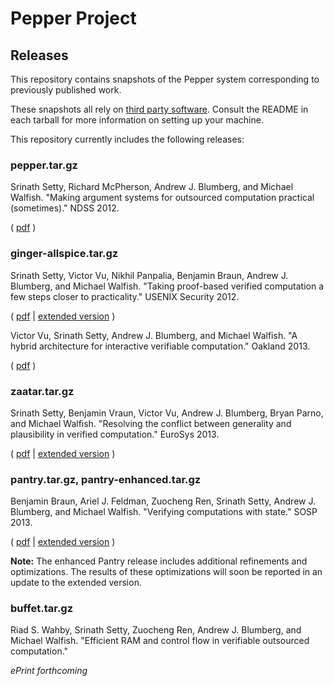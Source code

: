 # Pepper Project #
## Releases ##

This repository contains snapshots of the Pepper system corresponding to previously published work.

These snapshots all rely on [third party software](https://github.com/pepper-project/thirdparty).
Consult the README in each tarball for more information on setting up your machine.

This repository currently includes the following releases:

### pepper.tar.gz ###

Srinath Setty, Richard McPherson, Andrew J. Blumberg, and Michael Walfish. "Making argument
systems for outsourced computation practical (sometimes)." NDSS 2012.

( [pdf](http://www.cs.utexas.edu/pepper/pepper-ndss12.pdf) )

### ginger-allspice.tar.gz ###

Srinath Setty, Victor Vu, Nikhil Panpalia, Benjamin Braun, Andrew J. Blumberg, and Michael Walfish.
"Taking proof-based verified computation a few steps closer to practicality." USENIX Security 2012.

( [pdf](http://www.cs.utexas.edu/pepper/ginger-usec12-v2.pdf) | [extended version](http://eprint.iacr.org/2012/598) )

Victor Vu, Srinath Setty, Andrew J. Blumberg, and Michael Walfish. "A hybrid architecture for
interactive verifiable computation." Oakland 2013.

( [pdf](http://www.cs.utexas.edu/pepper/allspice-oakland13.pdf) )

### zaatar.tar.gz ###

Srinath Setty, Benjamin Vraun, Victor Vu, Andrew J. Blumberg, Bryan Parno, and Michael Walfish.
"Resolving the conflict between generality and plausibility in verified computation." EuroSys 2013.

( [pdf](http://www.cs.utexas.edu/pepper/zaatar-eurosys13.pdf) | [extended version](http://www.cs.utexas.edu/pepper/zaatar-eurosys13.pdf) )

### pantry.tar.gz, pantry-enhanced.tar.gz ###

Benjamin Braun, Ariel J. Feldman, Zuocheng Ren, Srinath Setty, Andrew J. Blumberg, and Michael
Walfish. "Verifying computations with state." SOSP 2013.

( [pdf](http://www.cs.utexas.edu/pepper/pantry-sosp13.pdf) | [extended version](http://eprint.iacr.org/2013/356) )

**Note:** The enhanced Pantry release includes additional refinements and optimizations. The
results of these optimizations will soon be reported in an update to the extended version.

### buffet.tar.gz ###

Riad S. Wahby, Srinath Setty, Zuocheng Ren, Andrew J. Blumberg, and Michael Walfish.
"Efficient RAM and control flow in verifiable outsourced computation."

*ePrint forthcoming*
